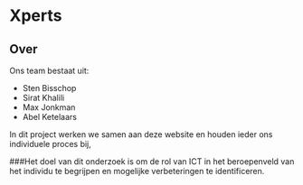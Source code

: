 # Xperts

## Over

Ons team bestaat uit:

- Sten Bisschop
- Sirat Khalili
- Max Jonkman
- Abel Ketelaars

In dit project werken we samen aan deze website en houden ieder ons individuele proces bij, 

###Het doel
van dit onderzoek is om de rol van ICT in het beroepenveld van het individu te begrijpen en mogelijke verbeteringen te identificeren.
